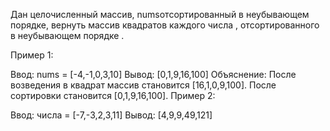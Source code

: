 Дан целочисленный массив, numsотсортированный в неубывающем порядке, вернуть массив квадратов каждого числа , отсортированного в неубывающем порядке .

 

Пример 1:

Ввод: nums = [-4,-1,0,3,10]
 Вывод: [0,1,9,16,100]
 Объяснение: После возведения в квадрат массив становится [16,1,0,9,100]. 
После сортировки становится [0,1,9,16,100].
Пример 2:

Ввод: числа = [-7,-3,2,3,11]
 Вывод: [4,9,9,49,121]